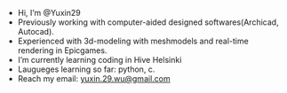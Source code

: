 - Hi, I’m @Yuxin29
- Previously working with computer-aided designed softwares(Archicad, Autocad).
- Experienced with 3d-modeling with meshmodels and real-time rendering in Epicgames.
- I’m currently learning coding in Hive Helsinki
- Laugueges learning so far: python, c.
- Reach my email: yuxin.29.wu@gmail.com

<!---
Yuxin29/Yuxin29 is a ✨ special ✨ repository because its `README.md` (this file) appears on your GitHub profile.
You can click the Preview link to take a look at your changes.
--->
